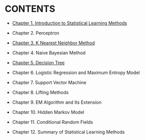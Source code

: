 # CONTENTS

  - [Chapter 1. Introduction to Statistical Learning Methods](https://github.com/Eurus-Holmes/Statistical_Learning_Method/blob/master/Notes/Introduction-to-Statistical-Learning-Methods.md)

  - Chapter 2. Perceptron

  - [Chapter 3. K Nearest Neighbor Method](https://github.com/Eurus-Holmes/Statistical_Learning_Method/blob/master/Notes/K-Nearest-Neighbor-Method.md)

  - Chapter 4. Naive Bayesian Method

  - [Chapter 5. Decision Tree](https://github.com/Eurus-Holmes/Statistical_Learning_Method/blob/master/Notes/Decision-Tree.md)

  - Chapter 6. Logistic Regression and Maximum Entropy Model

  - Chapter 7. Support Vector Machine

  - Chapter 8. Lifting Methods

  - Chapter 9. EM Algorithm and Its Extension

  - Chapter 10. Hidden Markov Model

  - Chapter 11. Conditional Random Fields

  - Chapter 12. Summary of Statistical Learning Methods
